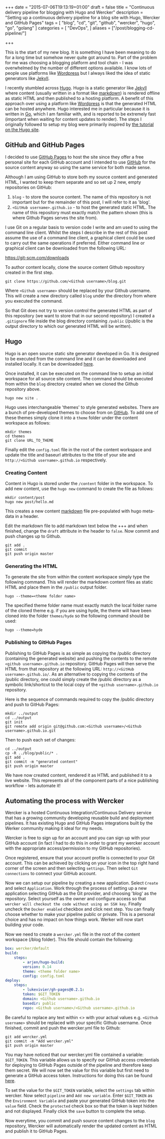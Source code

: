 +++
date = "2015-07-06T19:13:19+01:00"
draft = false
title = "Continuous delivery pipeline for blogging with Hugo and Wercker"
description = "Setting up a continuous delivery pipeline for a blog site with Hugo, Wercker and GitHub Pages"
tags = [ "blog", "cd", "git", "github", "wercker", "hugo", "go", "golang" ]
categories = [
  "DevOps",
]
aliases = ["/post/blogging-cd-pipeline/"]

+++

This is the start of my new blog.  It is something I have been meaning to do for a long time but somehow never quite got around to.  Part of the problem for me was choosing a blogging platform and tool chain - I was overwhelmed by the number of different options available.  I know lots of people use platforms like [Wordpress] but I always liked the idea of static generators like [Jekyll].

I recently stumbled across [Hugo].  Hugo is a static generator like [Jekyll] where content (usually written in a format like [markdown](https://en.wikipedia.org/wiki/Markdown)) is rendered offline as static HTML and then published to a hosting platform.  A benefit of this approach over using a platform like [Wordpress] is that the generated HTML can be hosted anywhere.  Hugo interested me in particular because it is written in [Go], which I am familiar with, and is reported to be extremely fast (important when waiting for content updates to render).  The steps I originally followed to setup my blog were primarily inspired by [the tutorial on the Hugo site](http://gohugo.io/tutorials/automated-deployments/). 

## GitHub and GitHub Pages

I decided to use [GitHub Pages](https://pages.github.com/) to host the site since they offer a free personal site for each GitHub account and I intended to use [GitHub](http://github.com) for the source content anyway so using the same service for both made sense.

Although I am using GitHub to store both my source content and generated HTML, I wanted to keep them separate and so set up 2 new, empty repositories on GitHub:

1. `blog` - to store the source content.  The name of this repository is not important but for the remainder of this post, I will refer to it as 'blog'.
1. `<GitHub username>.github.io` - to host the generated static HTML.  The name of this repository must exactly match the pattern shown (this is where Github Pages serves the site from).

I use Git on a regular basis to version code I write and am used to using the command line client.  Whilst the steps I describe in the rest of this post assume the use of a command line client, a graphical client could be used to carry out the same operations if preferred.  Either command line or graphical client can be downloaded from the following URL:

https://git-scm.com/downloads

To author content locally, clone the source content Github repository created in the first step.

	git clone https://github.com/<Github username>/blog.git

Where `<Github username>` should be replaced by your Github username.  This will create a new directory called `blog` under the directory from where you executed the command.

So that Git does not try to version control the generated HTML as part of this repository (we want to store that in our second repository) I created a `.gitignore` file inside the blog directory containing `/public` (/public is the output directory to which our generated HTML will be written).

## Hugo

Hugo is an open source static site generator developed in Go.  It is designed to be executed from the command line and it can be downloaded and installed locally.  It can be downloaded [here](https://github.com/spf13/hugo/releases).

Once installed, it can be executed on the command line to setup an initial workspace for all source site content.  The command should be executed from within the `blog` directory created when we cloned the Github repository above. 

	hugo new site .

Hugo uses interchangeable 'themes' to style generated websites.  There are a bunch of pre-developed themes to choose from on [GitHub](https://github.com/spf13/hugoThemes/).  To add one of these themes simply clone it into a `theme` folder under the content workspace as follows:

	mkdir themes
	cd themes
	git clone URL_TO_THEME 

Finally edit the `config.toml` file in the root of the content workspace and update the title and baseurl attributes to the title of your site and `http://<Github username>.github.io` respectively.
	
### Creating Content

Content in Hugo is stored under the `/content` folder in the workspace.  To add new content, use the `hugo new` command to create the file as follows: 

	mkdir content/post
	hugo new post/hello.md

This creates a new content [markdown](https://en.wikipedia.org/wiki/Markdown) file pre-populated with hugo meta-data in a header.

Edit the markdown file to add markdown text below the +++ and when finished, change the `draft` attribute in the header to `false`.  Now commit and push changes up to Github.

	git add .
	git commit
	git push origin master
	
### Generating the HTML

To generate the site from within the content workspace simply type the following command.  This will render the markdown content files as static HTML and place them in the `/public` output folder.

	hugo --theme=<theme folder name>

The specified theme folder name must exactly match the local folder name of the cloned theme e.g. if you are using hyde, the theme will have been cloned into the folder `themes/hyde` so the following command should be used:

	hugo --theme=hyde

### Publishing to GitHub Pages

Publishing to GitHub Pages is as simple as copying the /public directory (containing the generated website) and pushing the contents to the remote `<github username>.github.io` repository.  GitHub Pages will then serve the HTML from that repository at the following URL: `http://<GitHub username>.github.io/`.  As an alternative to copying the contents of the /public directory, one could simply create the /public directory as a symbolic link/shortcut to the local copy of the `<github username>.github.io` repository.

Here is the sequence of commands required to copy the /public directory and push to GitHub Pages:

	mkdir ../output
	cd ../output
	git init
	git remote add origin git@github.com:<Github username>/<Github username>.github.io.git

Then to push each set of changes:
	
	cd ../output
	cp -R ../blog/public/* . 
	git add .
	git commit -m "generated content"
	git push origin master

We have now created content, rendered it as HTML and published it to a live website.  This represents all of the component parts of a nice publishing workflow - lets automate it!

## Automating the process with Wercker

Wercker is a hosted Continuous Integration/Continuous Delivery service that has a growing community developing reusable build and deployment pipelines.  It has existing Hugo and GitHub Pages integrations built by the Werker community making it ideal for my needs.

Wercker is free to sign up for an account and you can sign up with your GitHub account (in fact I had to do this in order to grant my wercker account with the appropriate access/permission to my GitHub repositories).

Once registered, ensure that your account profile is connected to your Git account.  This can be achieved by clicking on your icon in the top right hand corner of the screen and then selecting `settings`.  Then select `Git connections` to connect your GitHub account.

Now we can setup our pipeline by creating a new application.  Select `Create` and select `Application`.  Work through the process of setting up a new application selecting GitHub as the Git provider, and choosing 'blog' as the repository.  Select yourself as the owner and configure access so that `wercker will checkout the code without using an SSH key`.  Finally uncheck the `Docker enabled` checkbox and click next step.  You can finally choose whether to make your pipeline public or private.  This is a personal choice and has no impact on how things work.  Werker will now start building your code.

Now we need to create a `wercker.yml` file in the root of the content workspace (/blog folder).  This file should contain the following:

``` yaml
box: wercker/default
build:
    steps:
        - arjen/hugo-build:
        version: 0.14
        theme: <theme folder name>
        config: config.toml
deploy:
    steps:
        - lukevivier/gh-pages@0.2.1:
        token: $GIT_TOKEN
        domain: <Github username>.github.io
        basedir: public
        repo: <Github username>/<Github username>.github.io
```

Be careful to replace any text within <> with your actual values e.g. `<Github username>` should be replaced with your specific Github username.  Once finished, commit and push the wercker.yml file to Github:

	git add wercker.yml
	git commit -m "Add wercker.yml"
	git push origin master

You may have noticed that our wercker.yml file contained a variable: `$GIT_TOKEN`.  This variable allows us to specify our GitHub access credentials for deploying to GitHub Pages outside of the pipeline and therefore keep them secret.  We will now set the value for this variable but first need to generate a GitHub access token.  Instructions for doing this can be found [here](https://help.github.com/articles/creating-an-access-token-for-command-line-use/).

To set the value for the `$GIT_TOKEN` variable, select the `settings` tab within wercker.  Now select `pipeline` and `Add new variable`.  Enter `$GIT_TOKEN` as the `Environment Variable` and paste your generated GitHub token into the `value` field.  Check the `protected` check box so that the token is kept hidden and not displayed.  Finally click the `save` button to complete the setup.  

Now everytime, you commit and push source content changes to the `blog` repository, Wercker will automatically render the updated content as HTML and publish it to GitHub Pages.


[Wordpress]: https://wordpress.com/
[Jekyll]: http://jekyllrb.com/
[Hugo]: http://gohugo.io
[Go]: https://golang.org/
